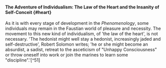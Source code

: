 #### The Adventure of Individualism: The Law of the Heart and the Insanity of Self-Conceit {#heart}

As it is with every stage of development in the *Phenomenology*, some
individuals may remain in the Faustian world of pleasure and necessity. The
movement to this new kind of individualism, of 'the law of the heart', is not
necessary. 'The hedonist might well stay a hedonist, increasingly jaded and
self-destructive', Robert Solomon writes; 'he or she might become an absurdist,
a sadist, retreat to the asceticism of "Unhappy Consciousness" or throw oneself
into work or join the marines to learn some "discipline".'[^51]
